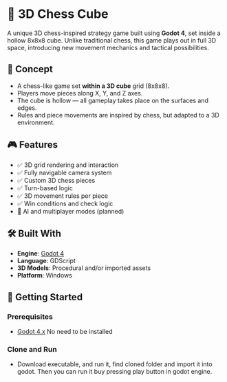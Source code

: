 # 🧊 3D Chess Cube

A unique 3D chess-inspired strategy game built using **Godot 4**, set inside a hollow 8x8x8 cube. Unlike traditional chess, this game plays out in full 3D space, introducing new movement mechanics and tactical possibilities.

## 🧠 Concept

- A chess-like game set **within a 3D cube** grid (8x8x8).
- Players move pieces along X, Y, and Z axes.
- The cube is hollow — all gameplay takes place on the surfaces and edges.
- Rules and piece movements are inspired by chess, but adapted to a 3D environment.

## 🎮 Features

- ✅ 3D grid rendering and interaction
- ✅ Fully navigable camera system
- ✅ Custom 3D chess pieces
- ✅ Turn-based logic
- ✅ 3D movement rules per piece 
- ✅ Win conditions and check logic 
- 🧪 AI and multiplayer modes (planned)

## 🛠️ Built With

- **Engine**: [Godot 4](https://godotengine.org/)
- **Language**: GDScript
- **3D Models**: Procedural and/or imported assets
- **Platform**: Windows

## 🚀 Getting Started

### Prerequisites

- [Godot 4.x](https://godotengine.org/download) No need to be installed

### Clone and Run

- Download executable, and run it, find cloned folder and import it into godot. Then you can run it buy pressing play button in godot engine.